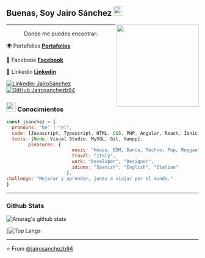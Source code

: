 <h2> Buenas, Soy Jairo Sánchez <img src="https://media.giphy.com/media/du3J3cXyzhj75IOgvA/giphy.gif" width="25"></h2>

<img align='right' src="https://media.giphy.com/media/26xBwdIuRJiAIqHwA/giphy.gif" width="215">

---

<div align="center">Donde me puedes encontrar:</div>

:earth_africa: Portafolios **[Portafolios](https://jairosanchezb94.github.io/Portafolio-2/)**

:book: Facebook **[Facebook](https://www.facebook.com/jairosanh)**

:blue_heart: Linkedin **[Linkedin](https://www.linkedin.com/in/jairo-s%C3%A1nchez-64416a12b/)**


[![Linkedin: JairoSánchez](https://img.shields.io/badge/-jairosanchez-blue?style=flat-square&logo=Linkedin&logoColor=white&link=https://www.linkedin.com/in/jairo-s%C3%A1nchez-malaga/)](https://www.linkedin.com/in/jairo-s%C3%A1nchez-malaga/)
[![GitHub Jairosanchezb94](https://img.shields.io/github/followers/jairosanchezb94?label=follow&style=social)](https://github.com/jairosanchezb94)


### <img src="https://media.giphy.com/media/Pm9uJ1OHELY5WEMx4M/giphy.gif" width="25"> Conocimientos  

```javascript
const jsanchez = {
  pronouns: "he" | "el",
  code: [Javascript, Typescript, HTML, CSS, PHP, Angular, React, Ionic, Java],
  tools: [Node, Visual Studio, MySQL, Git, Xampp],
        pleasures: {
                        music: "House, EDM, Dance, Techno, Pop, Reggaeton",
                        travel: "Italy",
                        work: "Developer", "Designer",
                        idioms: "Spanish", "English", "Italian"
                      },
challenge: "Mejorar y aprender, junto a viajar por el mundo."
}
```

---

### Github Stats

![Anurag's github stats](https://github-readme-stats.vercel.app/api?username=jairosanchezb94&show_icons=true&theme=dark)

[![Top Langs](https://github-readme-stats.vercel.app/api/top-langs/?username=jairosanchezb94&layout=compact)

---

⭐️ From [@jairosanchezb94](https://github.com/jairosanchezb94)
